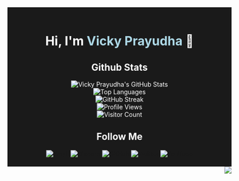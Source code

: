 <div style="background-color: #1a1a1a; padding: 20px; color: white;">
  <div align="center">
    <h1>Hi, I'm <span style="color:lightblue">Vicky Prayudha</span> 👋</h1>
  </div>

  <h2 align="center">Github Stats</h2>
  <div align="center">
    <img src="https://github-readme-stats.vercel.app/api?username=VDpraja&show_icons=true&theme=dark" alt="Vicky Prayudha's GitHub Stats"/>
  </div>

  <div align="center">
    <img src="https://github-readme-stats.vercel.app/api/top-langs/?username=VDpraja&layout=compact&theme=dark" alt="Top Languages"/>
  </div>

  <div align="center">
    <img src="https://github-readme-streak-stats.herokuapp.com/?user=VDpraja&theme=dark" alt="GitHub Streak"/>
  </div>

  <div align="center">
    <img src="https://komarev.com/ghpvc/?username=VDpraja&color=blue" alt="Profile Views"/>
    <br>
    <img src="https://hits.sh/github.com/VDpraja/hits.svg" alt="Visitor Count"/>
  </div>

  <h2 align="center">Follow Me</h2>
  <div align="center">
    <a href="mailto:vickyprayudhaa@gmail.com">
      <img src="https://img.shields.io/badge/Email-D14836?style=flat&logo=gmail&logoColor=white" alt="Email"/>
    </a>
    <a href="https://discord.gg/8nkn2VY">
      <img src="https://img.shields.io/badge/Discord-7289DA?style=flat&logo=discord&logoColor=white" alt="Discord"/>
    </a>
    <a href="https://github.com/VDpraja">
      <img src="https://img.shields.io/badge/GitHub-181717?style=flat&logo=github&logoColor=white" alt="GitHub"/>
    </a>
    <a href="https://twitter.com/VALind">
      <img src="https://img.shields.io/badge/Twitter-1DA1F2?style=flat&logo=twitter&logoColor=white" alt="Twitter"/>
    </a>
    <a href="https://www.youtube.com/@vickyprayudha_">
      <img src="https://img.shields.io/badge/YouTube-FF0000?style=flat&logo=youtube&logoColor=white" alt="YouTube"/>
    </a>
  </div>
</div>

<img align="right" src="https://visitor-badge.laobi.icu/badge?page_id=zumrudu-anka.zumrudu-anka">
